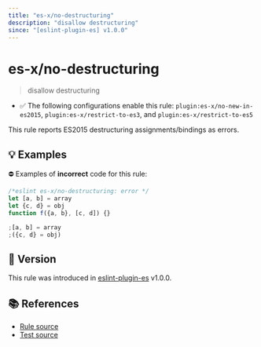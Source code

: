 ```yaml
---
title: "es-x/no-destructuring"
description: "disallow destructuring"
since: "[eslint-plugin-es] v1.0.0"
---
```


# es-x/no-destructuring
> disallow destructuring

- ✅ The following configurations enable this rule: `plugin:es-x/no-new-in-es2015`, `plugin:es-x/restrict-to-es3`, and `plugin:es-x/restrict-to-es5`

This rule reports ES2015 destructuring assignments/bindings as errors.

## 💡 Examples

⛔ Examples of **incorrect** code for this rule:

<eslint-playground type="bad">

```js
/*eslint es-x/no-destructuring: error */
let [a, b] = array
let {c, d} = obj
function f({a, b}, [c, d]) {}

;[a, b] = array
;({c, d} = obj)
```

</eslint-playground>

## 🚀 Version

This rule was introduced in [eslint-plugin-es] v1.0.0.

[eslint-plugin-es]: https://github.com/mysticatea/eslint-plugin-es

## 📚 References

- [Rule source](https://github.com/ota-meshi/eslint-plugin-es-x/blob/master/lib/rules/no-destructuring.js)
- [Test source](https://github.com/ota-meshi/eslint-plugin-es-x/blob/master/tests/lib/rules/no-destructuring.js)
